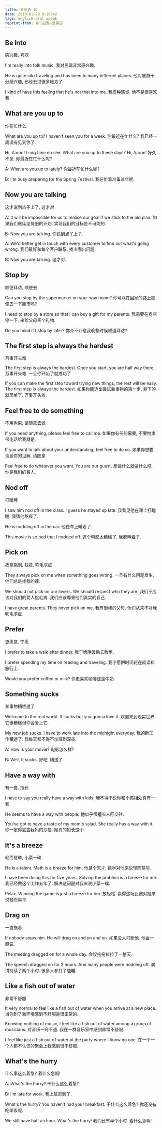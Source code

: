 ```yaml
---
title: 爱英语-15
date: 2018-01-28 9:16:42
tags: english oral speak
reprint-from: 喜马拉雅-爱英语
---
```


## Be into
感兴趣, 喜欢

I'm really into folk music.
我对民谣非常感兴趣.

He is quite into traveling and has been to many different places.
他对旅游十分感兴趣, 已经去过很多地方了.

I kind of have this feeling that he's not that into me.
我有种感觉, 他不是很喜欢我.

## What are you up to
你在忙什么

What are you up to? I haven't seen you for a week.
你最近在忙什么? 我已经一周没有见到你了.

Hi, Aaron! Long time no see. What are you up to these days?
Hi, Aaron! 好久不见. 你最近在忙什么呢?

A: What are you up to lately?
你最近在忙什么呢?

B: I'm busy preparing for the Spring Festival.
我在忙着准备过年呢.

## Now you are talking
这才说到点子上了, 这才对

A: It will be impossible for us to realise our goal if we stick to the old plan.
如果我们继续坚持旧的计划, 实现我们的目标是不可能的.

B: Now you are talking.
你说到点子上了.

A: We'd better get in touch with every customer to find out what's going wrong.
我们最好和每个客户联系, 找出哪出问题.

B: Now you are talking.
这才对.

## Stop by
顺便拜访, 顺便去

Can you stop by the supermarket on your way home?
你可以在回家的路上顺便去一下超市吗?

I need to stop by a store so that I can buy a gift for my parents.
我需要在商店停一下, 来给父母买个礼物.

Do you mind if I stop by later?
你介不介意我晚些时候顺道拜访?

## The first step is always the hardest
万事开头难

The first step is always the hardest. Once you start, you are half way there.
万事开头难. 一旦你开始了就成功了

If you can make the first step toward trying new things, the rest will be easy. The first step is always the hardest.
如果你能迈出尝试新事物的第一步, 剩下的就简单了. 万事开头难.

## Feel free to do something
不用拘束, 请随意去做

If you need anything, please feel free to call me.
如果你有任何需要, 不要拘束, 带电话给我就是.

If you want to talk about your understanding, feel free to do so.
如果你想要谈谈你的见解, 请随意.

Feel free to do whatever you want. You are our guest.
想做什么就做什么吧. 你是我们的客人.

## Nod off
打瞌睡

I saw him nod off in the class. I guess he stayed up late.
我看见他在课上打瞌睡. 我猜他熬夜了.

He is nodding off in the car.
他在车上睡着了.

This movie is so bad that I nodded off.
这个电影太糟糕了, 我都睡着了.

## Pick on
故意挑剔, 找茬, 吹毛求疵

They always pick on me when something goes wrong.
一旦有什么问题发生, 他们总是找我的茬.

We should not pick on our lovers. We should respect who they are.
我们不应该对我们的爱人挑毛病. 我们应该尊重他们真实的自己.

I have great parents. They never pick on me.
我有很棒的父母. 他们从来不对我吹毛求疵.

## Prefer
更愿意, 宁愿

I prefer to take a walk after dinner.
我宁愿晚饭后去散步.

I prefer spending my time on reading and traveling.
我宁愿把时间花在阅读和旅行上.

Would you prefer coffee or milk?
你更喜欢咖啡还是牛奶.

## Something sucks
某事物糟糕透了

Welcome to the real world. It sucks but you gonna love it.
欢迎来到现实世界. 它很糟糕但你会爱上它.

My new job sucks. I have to work late into the midnight everyday.
我的新工作糟透了. 我每天都不得不加班到深夜.

A: How is your movie?
电影怎么样?

B: Well, It sucks.
好吧, 糟透了.

## Have a way with
有一套, 擅长

I have to say you really have a way with kids.
我不得不说你和小孩相处真有一套.

He seems to have a way with people.
他似乎很擅长人际交往.

You've got to have a taste of my mom's salad. She really has a way with it.
你一定得尝尝我妈的沙拉. 她真的擅长这个.

## It's a breeze
轻而易举, 小菜一碟

He is a talent. Math is a breeze for him.
他是个天才. 数学对他来说轻而易举.

I have been doing this for five years. Solving the problem is a breeze for me.
我已经做这个工作五年了. 解决这问题对我来说小菜一碟.

Relax. Winning the game is just a breeze for her.
放轻松. 赢得这场比赛对她来说轻而易举.

## Drag on
一直拖着

If nobody stops him. He will drag on and on and on.
如果没人打断他. 他会一直说.

The meeting dragged on for a whole day.
会议拖拖拉拉了一整天.

The speech dragged on for 2 hours. And many people were nodding off.
演讲持续了两个小时. 很多人都打了瞌睡.

## Like a fish out of water
非常不舒服

It very normal to feel like a fish out of water when you arrive at a new place.
当你到了新环境感到不舒服是很正常的.

Knowing nothing of music, I feel like a fish out of water among a group of musicians.
对音乐一窍不通. 我在一群音乐家中感到非常不舒服.

I feel like just a fish out of water at the party where I know no one.
在一个一个人都不认识的聚会上我感到很不舒服.

## What's the hurry
什么事这么着急? 着什么急啊!

A: What's the hurry?
干什么这么着急?

B: I'm late for work.
我上班迟到了.

What's the hurry? You haven't had your breakfast.
干什么这么着急? 你还没有吃早饭呢.

We still have half an hour. What's the hurry!
我们还有半个小时. 着什么急啊!

